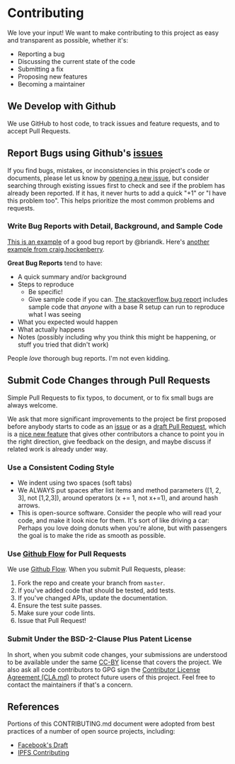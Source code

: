 # Contributing

We love your input! We want to make contributing to this project as easy and transparent as possible, whether it's:

- Reporting a bug
- Discussing the current state of the code
- Submitting a fix
- Proposing new features
- Becoming a maintainer

## We Develop with Github
We use GitHub to host code, to track issues and feature requests, and to accept Pull Requests.

## Report Bugs using Github's [issues](https://github.com/BlockchainCommons/Learning-Bitcoin-from-the-Command-Line/issues)

If you find bugs, mistakes, or inconsistencies in this project's code or documents, please let us know by [opening a new issue](https://github.com/BlockchainCommons/Learning-Bitcoin-from-the-Command-Line/issues/new), but consider searching through existing issues first to check and see if the problem has already been reported. If it has, it never hurts to add a quick "+1" or "I have this problem too". This helps prioritize the most common problems and requests.

### Write Bug Reports with Detail, Background, and Sample Code

[This is an example](http://stackoverflow.com/q/12488905/180626) of a good bug report by @briandk. Here's [another example from craig.hockenberry](http://www.openradar.me/11905408).

**Great Bug Reports** tend to have:

- A quick summary and/or background
- Steps to reproduce
  - Be specific!
  - Give sample code if you can. [The stackoverflow bug report](http://stackoverflow.com/q/12488905/180626) includes sample code that *anyone* with a base R setup can run to reproduce what I was seeing
- What you expected would happen
- What actually happens
- Notes (possibly including why you think this might be happening, or stuff you tried that didn't work)

People *love* thorough bug reports. I'm not even kidding.

## Submit Code Changes through Pull Requests

Simple Pull Requests to fix typos, to document, or to fix small bugs are always welcome.

We ask that more significant improvements to the project be first proposed before anybody starts to code as an [issue](https://github.com/BlockchainCommons/Learning-Bitcoin-from-the-Command-Line/issues) or as a [draft Pull Request](https://github.com/BlockchainCommons/Learning-Bitcoin-from-the-Command-Line/pulls), which is a [nice new feature](https://github.blog/2019-02-14-introducing-draft-pull-requests/) that gives other contributors a chance to point you in the right direction, give feedback on the design, and maybe discuss if related work is already under way.

### Use a Consistent Coding Style

* We indent using two spaces (soft tabs)
* We ALWAYS put spaces after list items and method parameters ([1, 2, 3], not [1,2,3]), around operators (x += 1, not x+=1), and around hash arrows.
* This is open-source software. Consider the people who will read your code, and make it look nice for them. It's sort of like driving a car: Perhaps you love doing donuts when you're alone, but with passengers the goal is to make the ride as smooth as possible.

### Use [Github Flow](https://guides.github.com/introduction/flow/index.html) for Pull Requests

We use [Github Flow](https://guides.github.com/introduction/flow/index.html). When you submit Pull Requests, please:

1. Fork the repo and create your branch from `master`.
2. If you've added code that should be tested, add tests.
3. If you've changed APIs, update the documentation.
4. Ensure the test suite passes.
5. Make sure your code lints.
6. Issue that Pull Request!

### Submit Under the BSD-2-Clause Plus Patent License

In short, when you submit code changes, your submissions are understood to be available under the same [CC-BY](./LICENSE-CC-BY-4.0.md) license that covers the project. We also ask all code contributors to GPG sign the [Contributor License Agreement (CLA.md)](./CLA.md) to protect future users of this project. Feel free to contact the maintainers if that's a concern.

## References

Portions of this CONTRIBUTING.md document were adopted from best practices of a number of open source projects, including:
* [Facebook's Draft](https://github.com/facebook/draft-js/blob/master/CONTRIBUTING.md)
* [IPFS Contributing](https://github.com/ipfs/community/blob/master/CONTRIBUTING.md)
